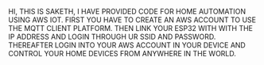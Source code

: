HI, THIS IS SAKETH,  I HAVE PROVIDED CODE FOR HOME AUTOMATION USING AWS IOT.
FIRST YOU HAVE TO CREATE AN AWS ACCOUNT TO USE THE MQTT CLIENT PLATFORM.
THEN LINK YOUR ESP32 WITH WITH THE IP ADDRESS AND LOGIN THROUGH UR SSID AND PASSWORD.
THEREAFTER LOGIN INTO YOUR AWS ACCOUNT IN YOUR DEVICE AND CONTROL YOUR HOME DEVICES FROM ANYWHERE IN THE WORLD.
